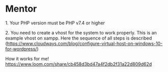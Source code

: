 # Mentor

1․ Your PHP version must be PHP v7.4 or higher

2․ You need to create a vhost for the system to work properly.
This is an example vhost on xampp.
Here the sequence of all steps is described (https://www.cloudways.com/blog/configure-virtual-host-on-windows-10-for-wordpress/)

How it works for me!
https://www.loom.com/share/cb458d3bd47a4f2db2f31a22d809d62d
